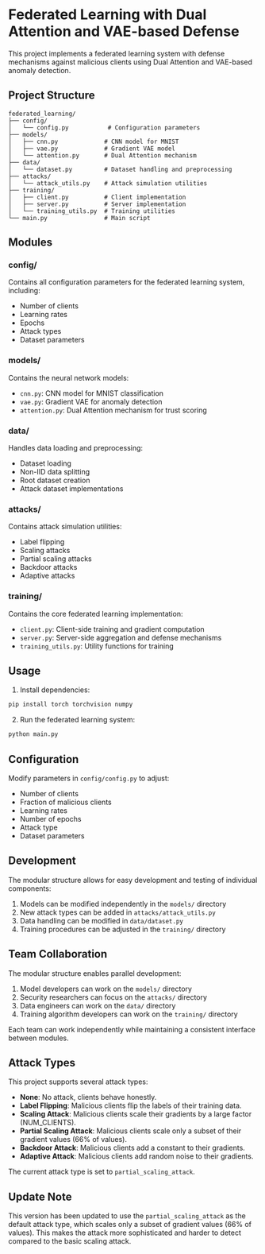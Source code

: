 # Federated Learning with Dual Attention and VAE-based Defense

This project implements a federated learning system with defense mechanisms against malicious clients using Dual Attention and VAE-based anomaly detection.

## Project Structure

```
federated_learning/
├── config/
│   └── config.py           # Configuration parameters
├── models/
│   ├── cnn.py             # CNN model for MNIST
│   ├── vae.py             # Gradient VAE model
│   └── attention.py       # Dual Attention mechanism
├── data/
│   └── dataset.py         # Dataset handling and preprocessing
├── attacks/
│   └── attack_utils.py    # Attack simulation utilities
├── training/
│   ├── client.py          # Client implementation
│   ├── server.py          # Server implementation
│   └── training_utils.py  # Training utilities
└── main.py                # Main script
```

## Modules

### config/
Contains all configuration parameters for the federated learning system, including:
- Number of clients
- Learning rates
- Epochs
- Attack types
- Dataset parameters

### models/
Contains the neural network models:
- `cnn.py`: CNN model for MNIST classification
- `vae.py`: Gradient VAE for anomaly detection
- `attention.py`: Dual Attention mechanism for trust scoring

### data/
Handles data loading and preprocessing:
- Dataset loading
- Non-IID data splitting
- Root dataset creation
- Attack dataset implementations

### attacks/
Contains attack simulation utilities:
- Label flipping
- Scaling attacks
- Partial scaling attacks
- Backdoor attacks
- Adaptive attacks

### training/
Contains the core federated learning implementation:
- `client.py`: Client-side training and gradient computation
- `server.py`: Server-side aggregation and defense mechanisms
- `training_utils.py`: Utility functions for training

## Usage

1. Install dependencies:
```bash
pip install torch torchvision numpy
```

2. Run the federated learning system:
```bash
python main.py
```

## Configuration

Modify parameters in `config/config.py` to adjust:
- Number of clients
- Fraction of malicious clients
- Learning rates
- Number of epochs
- Attack type
- Dataset parameters

## Development

The modular structure allows for easy development and testing of individual components:

1. Models can be modified independently in the `models/` directory
2. New attack types can be added in `attacks/attack_utils.py`
3. Data handling can be modified in `data/dataset.py`
4. Training procedures can be adjusted in the `training/` directory

## Team Collaboration

The modular structure enables parallel development:
1. Model developers can work on the `models/` directory
2. Security researchers can focus on the `attacks/` directory
3. Data engineers can work on the `data/` directory
4. Training algorithm developers can work on the `training/` directory

Each team can work independently while maintaining a consistent interface between modules.

## Attack Types

This project supports several attack types:

- **None**: No attack, clients behave honestly.
- **Label Flipping**: Malicious clients flip the labels of their training data.
- **Scaling Attack**: Malicious clients scale their gradients by a large factor (NUM_CLIENTS).
- **Partial Scaling Attack**: Malicious clients scale only a subset of their gradient values (66% of values).
- **Backdoor Attack**: Malicious clients add a constant to their gradients.
- **Adaptive Attack**: Malicious clients add random noise to their gradients.

The current attack type is set to `partial_scaling_attack`.

## Update Note

This version has been updated to use the `partial_scaling_attack` as the default attack type, which scales only a subset of gradient values (66% of values). This makes the attack more sophisticated and harder to detect compared to the basic scaling attack. 
